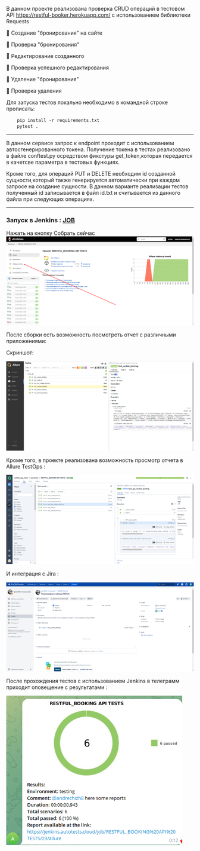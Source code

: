 В данном проекте реализована проверка CRUD операций в тестовом API https://restful-booker.herokuapp.com/ с использованием библиотеки Requests

:radio_button: Создание "бронирования" на сайте

:radio_button: Проверка "бронирования"

:radio_button: Редактирование созданного

:radio_button: Проверка успешного редактирования

:radio_button: Удаление "бронирования"

:radio_button: Проверка удаления

Для запуска тестов локально необходимо в командной строке прописать:

        pip install -r requirements.txt
        pytest .
              
---

В данном сервисе запрос к endpoint проходит с использованием автосгенерированного токена. Получение токена в тестах реализовано в файле conftest.py осредством фикстуры get_token,которая передается в качетсве параметра в тестовых функциях.

Кроме того, для операций PUT и DELETE необходим id созданной сущности,который также генерируется автоматически при каждом запросе на создание сущности. В данном варианте реализации тестов полученный id записывается в файл id.txt и считывается из данного файла при следующих операциях.
            

---

 ### Запуск в Jenkins : [JOB](https://jenkins.autotests.cloud/job/RESTFUL_BOOKING%20API%20TESTS/)
 
 Нажать на кнопку Собрать сейчас
![Альтернативный текст](https://github.com/andrechizh8/api_tests_restful/blob/main/readme%20files/restful1.png)

После сборки есть возможность посмотреть отчет с различными приложениями: 

Скриншот:

![Альтернативный текст](https://github.com/andrechizh8/api_tests_restful/blob/main/readme%20files/restful2.png)


Кроме того, в проекте реализована возможность просмотр отчета в  Allure TestOps : 

![Альтернативный текст](https://github.com/andrechizh8/api_tests_restful/blob/main/readme%20files/restful3.png)

И интеграция с Jira :

![Альтернативный текст](https://github.com/andrechizh8/api_tests_restful/blob/main/readme%20files/restful4.png)

После прохождения тестов с использованием Jenkins в телеграмм приходит оповещение с результатами :

![Альтернативный текст](https://github.com/andrechizh8/api_tests_restful/blob/main/readme%20files/restful_telegramm.png)
